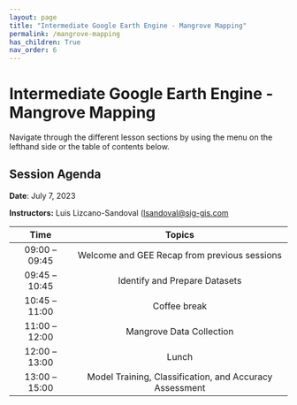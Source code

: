 ```yaml
---
layout: page
title: "Intermediate Google Earth Engine - Mangrove Mapping"
permalink: /mangrove-mapping
has_children: True
nav_order: 6
---
```


# Intermediate Google Earth Engine - Mangrove Mapping

Navigate through the different lesson sections by using the menu on the lefthand side or the table of contents below.

## Session Agenda

**Date**: July 7, 2023

**Instructors:** Luis Lizcano-Sandoval (lsandoval@sig-gis.com


|      Time     |                                Topics                               |
|:-------------:|:-------------------------------------------------------------------:|
| 09:00 – 09:45 | Welcome and GEE Recap from previous sessions                        |
| 09:45 – 10:45 | Identify and Prepare Datasets                                       |
| 10:45 – 11:00 |                             Coffee break                            |
| 11:00 – 12:00 | Mangrove Data Collection                                            |
| 12:00 – 13:00 |                                Lunch                                |
| 13:00 – 15:00 | Model Training, Classification, and Accuracy Assessment             |

